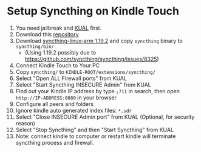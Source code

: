 Setup Syncthing on Kindle Touch
==========================

1. You need jailbreak and [KUAL](http://www.mobileread.com/forums/showthread.php?t=203326) first.
1. Download this [repository](https://github.com/gutenye/syncthing-kindle/archive/master.zip)
1. Download [syncthing-linux-arm 1.19.2](https://github.com/syncthing/syncthing/releases/tag/v1.19.2) and copy `syncthing` binary to `syncthing/bin/`  
    - (Using 1.19.2 possibly due to https://github.com/syncthing/syncthing/issues/8325)
1. Connect Kindle Touch to Your PC
1. Copy `syncthing/` to `KINDLE-ROOT/extensions/syncthing/`
1. Select "Open ALL Firewall ports" from KUAL
1. Select "Start Syncthing INSECURE Admin" from KUAL
1. Find out your Kindle IP address by type `;711` in search, then open `http://IP-ADDRESS:8080` in your browser. <br>
1. Configure all peers and folders
1. Ignore kindle auto generated index files: `*.sdr`
1. Select "Close INSECURE Admin port" from KUAL (Optional, for security reason)
1. Select "Stop Syncthing" and then "Start Syncthing" from KUAL
1. Note: connect kindle to computer or restart kindle will terminate syncthing process and firewall.
